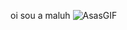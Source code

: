 oi sou a maluh ![AsasGIF](https://github.com/user-attachments/assets/beaaadd8-0670-4a84-be15-701b2361e229)

